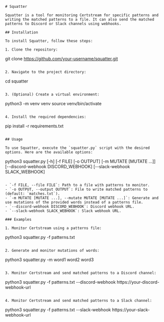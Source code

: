 ```
# Squatter

Squatter is a tool for monitoring Certstream for specific patterns and writing the matched patterns to a file. It can also send the matched patterns to Discord or Slack channels using webhooks.

## Installation

To install Squatter, follow these steps:

1. Clone the repository:

   ```
   git clone https://github.com/your-username/squatter.git
   ```

2. Navigate to the project directory:

   ```
   cd squatter
   ```

3. (Optional) Create a virtual environment:

   ```
   python3 -m venv venv
   source venv/bin/activate
   ```

4. Install the required dependencies:

   ```
   pip install -r requirements.txt
   ```

## Usage

To use Squatter, execute the `squatter.py` script with the desired options. Here are the available options:

```
python3 squatter.py [-h] [-f FILE] [-o OUTPUT] [-m MUTATE [MUTATE ...]] [--discord-webhook DISCORD_WEBHOOK] [--slack-webhook SLACK_WEBHOOK]
```

- `-f FILE, --file FILE`: Path to a file with patterns to monitor.
- `-o OUTPUT, --output OUTPUT`: File to write matched patterns to (default: `matches.txt`).
- `-m MUTATE [MUTATE ...], --mutate MUTATE [MUTATE ...]`: Generate and use mutations of the provided words instead of a patterns file.
- `--discord-webhook DISCORD_WEBHOOK`: Discord webhook URL.
- `--slack-webhook SLACK_WEBHOOK`: Slack webhook URL.

### Examples

1. Monitor Certstream using a patterns file:

   ```
   python3 squatter.py -f patterns.txt
   ```

2. Generate and monitor mutations of words:

   ```
   python3 squatter.py -m word1 word2 word3
   ```

3. Monitor Certstream and send matched patterns to a Discord channel:

   ```
   python3 squatter.py -f patterns.txt --discord-webhook https://your-discord-webhook-url
   ```

4. Monitor Certstream and send matched patterns to a Slack channel:

   ```
   python3 squatter.py -f patterns.txt --slack-webhook https://your-slack-webhook-url
   ```
```

